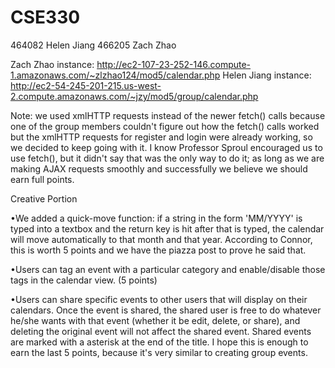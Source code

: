 # CSE330
464082 Helen Jiang 466205 Zach Zhao

Zach Zhao instance:  http://ec2-107-23-252-146.compute-1.amazonaws.com/~zlzhao124/mod5/calendar.php
Helen Jiang instance: http://ec2-54-245-201-215.us-west-2.compute.amazonaws.com/~jzy/mod5/group/calendar.php


Note: we used xmlHTTP requests instead of the newer fetch() calls because one of the group members couldn't figure out how the fetch() calls worked but the xmlHTTP requests for register and login were already working, so we decided to keep going with it. I know Professor Sproul encouraged us to use fetch(), but it didn't say that was the only way to do it; as long as we are making AJAX requests smoothly and successfully we believe we should earn full points.



Creative Portion

•We added a quick-move function: if a string in the form 'MM/YYYY' is typed into a textbox and the return key is hit after that is typed, the calendar will move automatically to that month and that year. According to Connor, this is worth 5 points and we have the piazza post to prove he said that.

•Users can tag an event with a particular category and enable/disable those tags in the calendar view. (5 points) 

•Users can share specific events to other users that will display on their calendars. Once the event is shared, the shared user is free to do whatever he/she wants with that event (whether it be edit, delete, or share), and deleting the original event will not affect the shared event. Shared events are marked with a asterisk at the end of the title. I hope this is enough to earn the last 5 points, because it's very similar to creating group events. 
